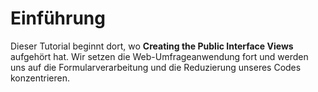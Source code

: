 # Einführung

Dieser Tutorial beginnt dort, wo **Creating the Public Interface Views** aufgehört hat. Wir setzen die Web-Umfrageanwendung fort und werden uns auf die Formularverarbeitung und die Reduzierung unseres Codes konzentrieren.
